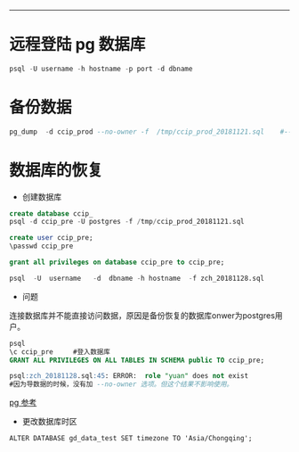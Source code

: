 
---

# 远程登陆 pg 数据库

```sql
psql -U username -h hostname -p port -d dbname
```

# 备份数据

```sql
pg_dump  -d ccip_prod --no-owner -f  /tmp/ccip_prod_20181121.sql    #--no-owner参数的意思是不备份数据库owner
```

# 数据库的恢复

* 创建数据库

```sql
create database ccip_
psql -d ccip_pre -U postgres -f /tmp/ccip_prod_20181121.sql

create user ccip_pre;
\passwd ccip_pre

grant all privileges on database ccip_pre to ccip_pre;
```

```sql
psql  -U  username   -d  dbname -h hostname  -f zch_20181128.sql
```

* 问题

连接数据库并不能直接访问数据，原因是备份恢复的数据库onwer为postgres用户。

```sql
psql
\c ccip_pre     #登入数据库
GRANT ALL PRIVILEGES ON ALL TABLES IN SCHEMA public TO ccip_pre;
```

```sql
psql:zch_20181128.sql:45: ERROR:  role "yuan" does not exist
#因为导数据的时候，没有加 --no-owner 选项。但这个结果不影响使用。
```

[pg 参考](https://emacsist.github.io/2016/01/22/postgresql备份pg_dump与恢复pg_restore/)

* 更改数据库时区

```shell
ALTER DATABASE gd_data_test SET timezone TO 'Asia/Chongqing';
```



